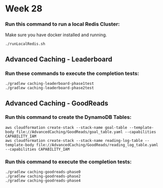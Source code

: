 # Week 28

### Run this command to run a local Redis Cluster:

Make sure you have docker installed and running.

```
./runLocalRedis.sh
```

## Advanced Caching - Leaderboard

### Run these commands to execute the completion tests:

```
./gradlew caching-leaderboard-phase1test
./gradlew caching-leaderboard-phase2test
```

## Advanced Caching - GoodReads

### Run this command to create the DynamoDB Tables:

```
aws cloudformation create-stack --stack-name goal-table --template-body file://AdvancedCaching/GoodReads/goal_table.yaml --capabilities CAPABILITY_IAM
aws cloudformation create-stack --stack-name reading-log-table --template-body file://AdvancedCaching/GoodReads/reading_log_table.yaml --capabilities CAPABILITY_IAM
```

### Run this command to execute the completion tests:

```
./gradlew caching-goodreads-phase0
./gradlew caching-goodreads-phase2
./gradlew caching-goodreads-phase4
```
